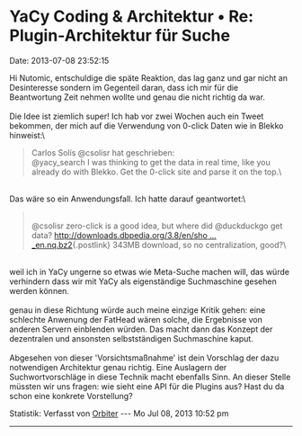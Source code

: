 YaCy Coding & Architektur • Re: Plugin-Architektur für Suche
============================================================

Date: 2013-07-08 23:52:15

Hi Nutomic, entschuldige die späte Reaktion, das lag ganz und gar nicht
an Desinteresse sondern im Gegenteil daran, dass ich mir für die
Beantwortung Zeit nehmen wollte und genau die nicht richtig da war.\
\
Die Idee ist ziemlich super! Ich hab vor zwei Wochen auch ein Tweet
bekommen, der mich auf die Verwendung von 0-click Daten wie in Blekko
hinweist:\

> <div>
>
> Carlos Solís \@csolisr hat geschrieben:\
> \@yacy\_search I was thinking to get the data in real time, like you
> already do with Blekko. Get the 0-click site and parse it on the top.\
>
> </div>

\
Das wäre so ein Anwendungsfall. Ich hatte darauf geantwortet:\

> <div>
>
> \
> \@csolisr zero-click is a good idea, but where did \@duckduckgo get
> data? [http://downloads.dbpedia.org/3.8/en/sho \...
> \_en.nq.bz2](http://downloads.dbpedia.org/3.8/en/short_abstracts_en.nq.bz2){.postlink}
> 343MB download, so no centralization, good?\
>
> </div>

\
weil ich in YaCy ungerne so etwas wie Meta-Suche machen will, das würde
verhindern dass wir mit YaCy als eigenständige Suchmaschine gesehen
werden können.\
\
genau in diese Richtung würde auch meine einzige Kritik gehen: eine
schlechte Anwenung der FatHead wären solche, die Ergebnisse von anderen
Servern einblenden würden. Das macht dann das Konzept der dezentralen
und ansonsten selbstständigen Suchmaschine kaput.\
\
Abgesehen von dieser \'Vorsichtsmaßnahme\' ist dein Vorschlag der dazu
notwendigen Architektur genau richtig. Eine Auslagern der
Suchwortvorschläge in diese Technik macht ebenfalls Sinn. An dieser
Stelle müssten wir uns fragen: wie sieht eine API für die Plugins aus?
Hast du da schon eine konkrete Vorstellung?

Statistik: Verfasst von
[Orbiter](http://forum.yacy-websuche.de/memberlist.php?mode=viewprofile&u=2)
--- Mo Jul 08, 2013 10:52 pm

------------------------------------------------------------------------
